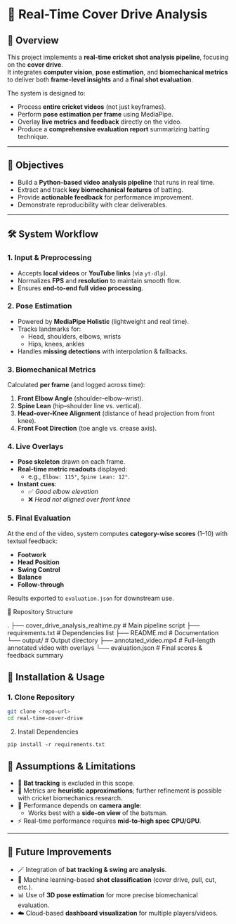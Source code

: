 # 🏏 Real-Time Cover Drive Analysis

## 📖 Overview
This project implements a **real-time cricket shot analysis pipeline**, focusing on the **cover drive**.  
It integrates **computer vision**, **pose estimation**, and **biomechanical metrics** to deliver both **frame-level insights** and a **final shot evaluation**.  

The system is designed to:
- Process **entire cricket videos** (not just keyframes).
- Perform **pose estimation per frame** using MediaPipe.
- Overlay **live metrics and feedback** directly on the video.
- Produce a **comprehensive evaluation report** summarizing batting technique.  

---

## 🎯 Objectives
- Build a **Python-based video analysis pipeline** that runs in real time.  
- Extract and track **key biomechanical features** of batting.  
- Provide **actionable feedback** for performance improvement.  
- Demonstrate reproducibility with clear deliverables.  

---

## 🛠️ System Workflow

### 1. Input & Preprocessing
- Accepts **local videos** or **YouTube links** (via `yt-dlp`).
- Normalizes **FPS** and **resolution** to maintain smooth flow.
- Ensures **end-to-end full video processing**.

### 2. Pose Estimation
- Powered by **MediaPipe Holistic** (lightweight and real time).
- Tracks landmarks for:
  - Head, shoulders, elbows, wrists  
  - Hips, knees, ankles  
- Handles **missing detections** with interpolation & fallbacks.

### 3. Biomechanical Metrics
Calculated **per frame** (and logged across time):
1. **Front Elbow Angle** (shoulder–elbow–wrist).  
2. **Spine Lean** (hip–shoulder line vs. vertical).  
3. **Head-over-Knee Alignment** (distance of head projection from front knee).  
4. **Front Foot Direction** (toe angle vs. crease axis).  

### 4. Live Overlays
- **Pose skeleton** drawn on each frame.  
- **Real-time metric readouts** displayed:
  - e.g., `Elbow: 115°`, `Spine Lean: 12°`.  
- **Instant cues**:
  - ✅ *Good elbow elevation*  
  - ❌ *Head not aligned over front knee*  

### 5. Final Evaluation
At the end of the video, system computes **category-wise scores** (1–10) with textual feedback:
- **Footwork**  
- **Head Position**  
- **Swing Control**  
- **Balance**  
- **Follow-through**  

Results exported to `evaluation.json` for downstream use.  

📂 Repository Structure

.
├── cover_drive_analysis_realtime.py   # Main pipeline script
├── requirements.txt                   # Dependencies list
├── README.md                          # Documentation
└── output/                            # Output directory
    ├── annotated_video.mp4            # Full-length annotated video with overlays
    └── evaluation.json                # Final scores & feedback summary





## 🚀 Installation & Usage

### 1. Clone Repository
```bash
git clone <repo-url>
cd real-time-cover-drive
```

2. Install Dependencies
```
pip install -r requirements.txt
```

## 📌 Assumptions & Limitations
- 🏏 **Bat tracking** is excluded in this scope.  
- 📐 Metrics are **heuristic approximations**; further refinement is possible with cricket biomechanics research.  
- 🎥 Performance depends on **camera angle**:  
  - Works best with a **side-on view** of the batsman.  
- ⚡ Real-time performance requires **mid-to-high spec CPU/GPU**.  

---

## 🔮 Future Improvements
- 🪄 Integration of **bat tracking & swing arc analysis**.  
- 🤖 Machine learning–based **shot classification** (cover drive, pull, cut, etc.).  
- 📊 Use of **3D pose estimation** for more precise biomechanical evaluation.  
- ☁️ Cloud-based **dashboard visualization** for multiple players/videos.  


